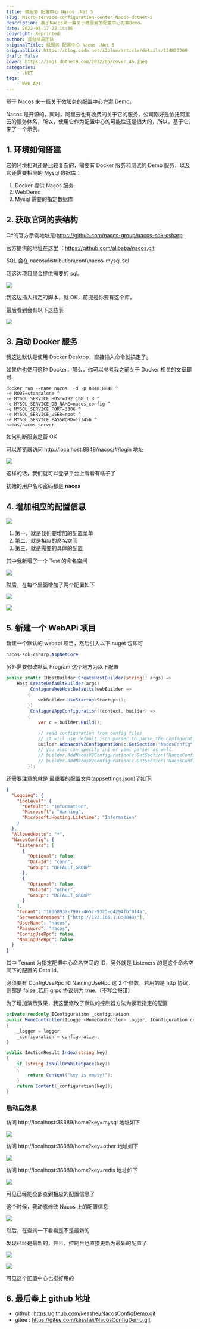 ```yaml
---
title: 微服务 配置中心 Nacos .Net 5
slug: Micro-service-configuration-center-Nacos-dotNet-5
description: 基于Nacos来一篇关于微服务的配置中心方案Demo。
date: 2022-05-17 22:14:36
copyright: Reprinted
author: 蓝创精英团队
originalTitle: 微服务 配置中心 Nacos .Net 5
originalLink: https://blog.csdn.net/i2blue/article/details/124827269
draft: False
cover: https://img1.dotnet9.com/2022/05/cover_46.jpeg
categories: 
    - .NET
tags: 
    - Web API
---
```


基于 Nacos 来一篇关于微服务的配置中心方案 Demo。

Nacos 是开源的，同时，阿里云也有收费的关于它的服务，公司刚好是依托阿里云的服务体系，所以，使用它作为配置中心的可能性还是很大的，所以，基于它，来了一个示例。

## 1. 环境如何搭建

它的环境相对还是比较复杂的，需要有 Docker 服务和测试的 Demo 服务，以及它还需要相应的 Mysql 数据库：

1.  Docker 提供 Nacos 服务
2.  WebDemo
3.  Mysql 需要的指定数据库

## 2. 获取官网的表结构

C#的官方示例地址是:https://github.com/nacos-group/nacos-sdk-csharp

官方提供的地址在这里 ：https://github.com/alibaba/nacos.git

SQL 会在 nacos\distribution\conf\nacos-mysql.sql

我这边项目里会提供需要的 sql。

![](https://img1.dotnet9.com/2022/05/4601.png)

我这边插入指定的脚本，就 OK，前提是你要有这个库。

最后看到会有以下这些表

![](https://img1.dotnet9.com/2022/05/4602.png)

## 3. 启动 Docker 服务

我这边默认是使用 Docker Desktop，直接输入命令就搞定了。

如果你也使用这种 Docker，那么，你可以参考我之前关于 Docker 相关的文章即可.

```shell
docker run --name nacos  -d -p 8848:8848 ^
-e MODE=standalone ^
-e MYSQL_SERVICE_HOST=192.168.1.8 ^
-e MYSQL_SERVICE_DB_NAME=nacos_config ^
-e MYSQL_SERVICE_PORT=3306 ^
-e MYSQL_SERVICE_USER=root ^
-e MYSQL_SERVICE_PASSWORD=123456 ^
nacos/nacos-server
```

如何判断服务是否 OK

可以游览器访问 http://localhost:8848/nacos/#/login 地址

![](https://img1.dotnet9.com/2022/05/4603.png)

这样的话，我们就可以登录平台上看看有啥子了

初始的用户名和密码都是 **nacos**

## 4. 增加相应的配置信息

![](https://img1.dotnet9.com/2022/05/4604.png)

1.  第一，就是我们要增加的配置菜单
2.  第二，就是相应的命名空间
3.  第三，就是需要的具体的配置

其中我新增了一个 Test 的命名空间

![](https://img1.dotnet9.com/2022/05/4605.png)

然后，在每个里面增加了两个配置如下

![](https://img1.dotnet9.com/2022/05/4606.png)

![](https://img1.dotnet9.com/2022/05/4607.png)

## 5. 新建一个 WebAPi 项目

新建一个默认的 webapi 项目，然后引入以下 nuget 包即可

```csharp
nacos-sdk-csharp.AspNetCore
```

另外需要修改默认 Program 这个地方为以下配置

```csharp
public static IHostBuilder CreateHostBuilder(string[] args) =>
    Host.CreateDefaultBuilder(args)
        .ConfigureWebHostDefaults(webBuilder =>
        {
            webBuilder.UseStartup<Startup>();
        })
        .ConfigureAppConfiguration((context, builder) =>
        {
            var c = builder.Build();

            // read configuration from config files
            // it will use default json parser to parse the configuration store in nacos server.
            builder.AddNacosV2Configuration(c.GetSection("NacosConfig"));
            // you also can specify ini or yaml parser as well.
            // builder.AddNacosV2Configuration(c.GetSection("NacosConfig"), Nacos.IniParser.IniConfigurationStringParser.Instance);
            // builder.AddNacosV2Configuration(c.GetSection("NacosConfig"), Nacos.YamlParser.YamlConfigurationStringParser.Instance);
        });
```

还需要注意的就是 最重要的配置文件(appsettings.json)了如下:

```json
{
  "Logging": {
    "LogLevel": {
      "Default": "Information",
      "Microsoft": "Warning",
      "Microsoft.Hosting.Lifetime": "Information"
    }
  },
  "AllowedHosts": "*",
  "NacosConfig": {
    "Listeners": [
      {
        "Optional": false,
        "DataId": "conn",
        "Group": "DEFAULT_GROUP"
      },
      {
        "Optional": false,
        "DataId": "other",
        "Group": "DEFAULT_GROUP"
      }
    ],
    "Tenant": "1806893a-7997-4657-9325-d4294fbf0f4a",
    "ServerAddresses": ["http://192.168.1.8:8848/"],
    "UserName": "nacos",
    "Password": "nacos",
    "ConfigUseRpc": false,
    "NamingUseRpc": false
  }
}
```

其中 Tenant 为指定配置中心命名空间的 ID，另外就是 Listeners 的是这个命名空间下的配置的 Data Id。

必须要有 ConfigUseRpc 和 NamingUseRpc 这 2 个参数，若用的是 http 协议，则都是 false ,若用 grpc 协议则为 true.（不写会报错）

为了增加演示效果，我这里修改了默认的控制器方法为读取指定的配置

```csharp
private readonly IConfiguration _configuration;
public HomeController(ILogger<HomeController> logger, IConfiguration configuration)
{
    _logger = logger;
    _configuration = configuration;
}

public IActionResult Index(string key)
{
    if (string.IsNullOrWhiteSpace(key))
    {
        return Content("key is empty!");
    }
    return Content(_configuration[key]);
}

```

### 启动后效果

访问 http://localhost:38889/home?key=mysql 地址如下

![](https://img1.dotnet9.com/2022/05/4608.png)

访问 http://localhost:38889/home?key=other 地址如下

![](https://img1.dotnet9.com/2022/05/4609.png)

访问 http://localhost:38889/home?key=redis 地址如下

![](https://img1.dotnet9.com/2022/05/4610.png)

可见已经能全部查到相应的配置信息了

这个时候，我动态修改 Nacos 上的配置信息

![](https://img1.dotnet9.com/2022/05/4611.png)

然后，在查询一下看看是不是最新的

发现已经是最新的，并且，控制台也直接更新为最新的配置了

![](https://img1.dotnet9.com/2022/05/4612.png)

![](https://img1.dotnet9.com/2022/05/4613.png)

可见这个配置中心也挺好用的

## 6. 最后奉上 github 地址

- github :https://github.com/kesshei/NacosConfigDemo.git
- gitee : https://gitee.com/kesshei/NacosConfigDemo.git
